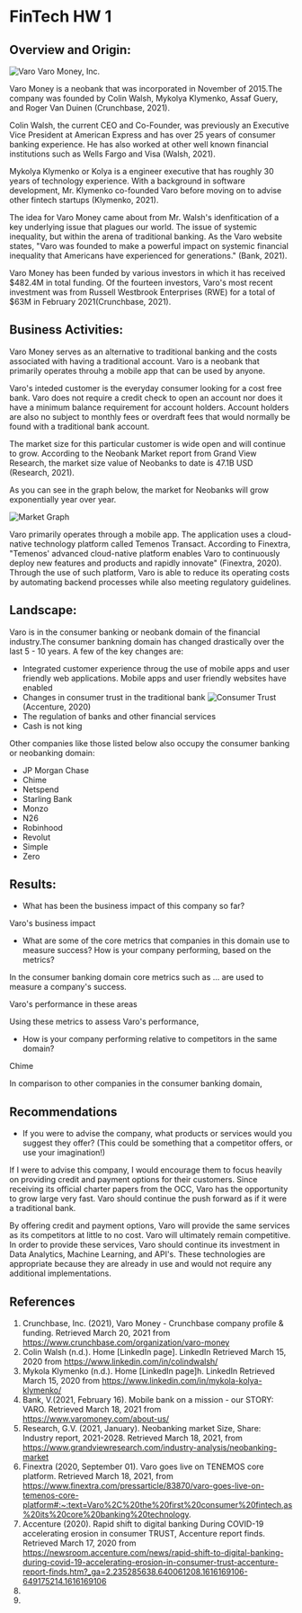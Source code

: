 # FinTech HW 1

## Overview and Origin:
![Varo](https://www.varomoney.com/wp-content/uploads/2019/11/varo-money-logo.jpg)
Varo Money, Inc.

Varo Money is a neobank that was incorporated in November of 2015.The company was founded by Colin Walsh, Mykolya Klymenko, Assaf Guery, and Roger Van Duinen (Crunchbase, 2021).

 Colin Walsh, the current CEO and Co-Founder, was previously an Executive Vice President at American Express and has over 25 years of consumer banking experience. He has also worked at other well known financial institutions such as Wells Fargo and Visa (Walsh, 2021).

 Mykolya Klymenko or Kolya is a engineer executive that has roughly 30 years of technology experience. With a background in software development, Mr. Klymenko co-founded Varo before moving on to advise other fintech startups (Klymenko, 2021).

The idea for Varo Money came about from Mr. Walsh's idenfitication of a key underlying issue that plagues our world. The issue of systemic inequality, but within the arena of traditional banking. As the Varo website states, "Varo was founded to make a powerful impact on systemic financial inequality that Americans have experienced for generations." (Bank, 2021).

Varo Money has been funded by various investors in which it has received $482.4M in total funding. Of the fourteen investors, Varo's most recent investment was from Russell Westbrook Enterprises (RWE) for a total of $63M in February 2021(Crunchbase, 2021).

## Business Activities:

Varo Money serves as an alternative to traditional banking and the costs associated with having a traditional account. Varo is a neobank that primarily operates throuhg a mobile app that can be used by anyone. 

Varo's inteded customer is the everyday consumer looking for a cost free bank. Varo does not require a credit check to open an account nor does it have a minimum balance requirement for account holders. Account holders are also no subject to monthly fees or overdraft fees that would normally be found with a traditional bank account. 

The market size for this particular customer is wide open and will continue to grow. According to the Neobank Market report from Grand View Research, the market size value of Neobanks to date is 47.1B USD (Research, 2021).

As you can see in the graph below, the market for Neobanks will grow exponentially year over year. 

![Market Graph](https://www.grandviewresearch.com/static/img/research/us-neobanking-market.png)

Varo primarily operates through a mobile app. The application uses a cloud-native technology platform called Temenos Transact. According to Finextra, "Temenos' advanced cloud-native platform enables Varo to continuously deploy new features and products and rapidly innovate" (Finextra, 2020). Through the use of such platform, Varo is able to reduce its operating costs by automating backend processes while also meeting regulatory guidelines. 

## Landscape:

Varo is in the consumer banking or neobank domain of the financial industry.The consumer bankning domain has changed drastically over the last 5 - 10 years. A few of the key changes are: 
- Integrated customer experience throug the use of mobile apps and user friendly web applications. Mobile apps and user friendly websites have enabled 
- Changes in consumer trust in the traditional bank
![Consumer Trust](https://newsroom.accenture.com//content/1101/images/Financial.jpg) (Accenture, 2020)
- The regulation of banks and other financial services
- Cash is not king

Other companies like those listed below also occupy the consumer banking or neobanking domain:

- JP Morgan Chase
- Chime
- Netspend
- Starling Bank
- Monzo
- N26
- Robinhood
- Revolut
- Simple
- Zero

## Results:
- What has been the business impact of this company so far? 

Varo's business impact

- What are some of the core metrics that companies in this domain use to measure success? How is your company performing, based on the metrics?

In the consumer banking domain core metrics such as ... are used to measure a company's success.

Varo's performance in these areas 

Using these metrics to assess Varo's performance, 

- How is your company performing relative to competitors in the same domain? 

Chime

In comparison to other companies in the consumer banking domain, 

## Recommendations 
- If you were to advise the company, what products or services would you suggest they offer? (This could be something that a competitor offers, or use your imagination!)

If I were to advise this company, I would encourage them to focus heavily on providing credit and payment options for their customers. Since receiving its official charter papers from the OCC, Varo has the opportunity to grow large very fast. Varo should continue the push forward as if it were a traditional bank. 

By offering credit and payment options, Varo will provide the same services as its competitors at little to no cost. Varo will ultimately remain competitive. In order to provide these services, Varo should continue its investment  in Data Analytics, Machine Learning, and API's. These technologies are appropriate because they are already in use and would not require any additional implementations. 


## References
1. Crunchbase, Inc. (2021), Varo Money - Crunchbase company profile & funding. Retrieved March 20, 2021 from https://www.crunchbase.com/organization/varo-money
2. Colin Walsh (n.d.). Home [LinkedIn page]. LinkedIn Retrieved March 15, 2020 from https://www.linkedin.com/in/colindwalsh/
3. Mykola Klymenko (n.d.). Home [LinkedIn page]h. LinkedIn Retrieved March 15, 2020 from https://www.linkedin.com/in/mykola-kolya-klymenko/
4. Bank, V.(2021, February 16). Mobile bank on a mission - our STORY: VARO. Retrieved March 18, 2021 from https://www.varomoney.com/about-us/
5. Research, G.V. (2021, January). Neobanking market Size, Share: Industry report, 2021-2028. Retrieved March 18, 2021, from https://www.grandviewresearch.com/industry-analysis/neobanking-market
6. Finextra (2020, September 01). Varo goes live on TENEMOS core platform. Retrieved March 18, 2021, from https://www.finextra.com/pressarticle/83870/varo-goes-live-on-temenos-core-platform#:~:text=Varo%2C%20the%20first%20consumer%20fintech,as%20its%20core%20banking%20technology.
7. Accenture (2020). Rapid shift to digital banking During COVID-19 accelerating erosion in consumer TRUST, Accenture report finds. Retrieved March 17, 2020 from https://newsroom.accenture.com/news/rapid-shift-to-digital-banking-during-covid-19-accelerating-erosion-in-consumer-trust-accenture-report-finds.htm?_ga=2.235285638.640061208.1616169106-649175214.1616169106
8.
9.